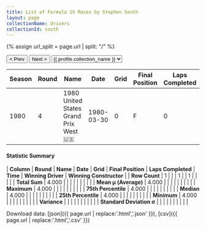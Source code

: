 ```yaml
---
title: List of Formula 1® Races by Stephen South
layout: page
collectionName: drivers
collectionId: south
---
```


{% assign url_split = page.url | split: "/" %}
<div id="collection-navigation">
<button onclick="selector.options[selector.selectedIndex-1].value && (window.location = selector.options[selector.selectedIndex-1].value);">&lt; Prev</button>
<button onclick="selector.options[selector.selectedIndex+1].value && (window.location = selector.options[selector.selectedIndex+1].value);">Next &gt;</button>
<select id="selector" onchange="this.options[this.selectedIndex].value && (window.location = this.options[this.selectedIndex].value);">
  {% for collectionId in site.data[page.collectionName].refs %}
    {% if collectionId == page.collectionId %}
      {% assign selected = "selected" %}
    {% else %}
      {% assign selected = "" %}
    {% endif %}
    {% assign profile = site.data[page.collectionName][collectionId].profile %}
    <option value="/f1/{{ page.collectionName }}/{{ collectionId }}/{{ url_split[4] }}" {{ selected }}>{{ profile.collection_name }}</option>
  {% endfor %}
</select>
</div>

| Season | Round | Name | Date | Grid | Final Position | Laps Completed | Time | Winning Driver | Winning Constructor |
|--|--|--|--|--|--|--|--|--|--|
| 1980 | 4 | 1980 United States Grand Prix West 🇺🇸 | 1980-03-30 | 0 | F | 0 |   | Nelson Piquet 🇧🇷 | Brabham 🇬🇧 |

#### Statistic Summary

| **Column** | **Round** | **Name** | **Date** | **Grid** | **Final Position** | **Laps Completed** | **Time** | **Winning Driver** | **Winning Constructor** |
| **Row Count** | 1 |  |  | 1 |  | 1 |  |  |  |
| **Total Sum** | 4.000 |  |  |  |  |  |  |  |  |
| **Mean μ (Average)** | 4.000 |  |  |  |  |  |  |  |  |
| **Maximum** | 4.000 |  |  |  |  |  |  |  |  |
| **75th Percentile** | 4.000 |  |  |  |  |  |  |  |  |
| **Median** | 4.000 |  |  |  |  |  |  |  |  |
| **25th Percentile** | 4.000 |  |  |  |  |  |  |  |  |
| **Minimum** | 4.000 |  |  |  |  |  |  |  |  |
| **Variance** |  |  |  |  |  |  |  |  |  |
| **Standard Deviation σ** |  |  |  |  |  |  |  |  |  |

Download data: [json]({{ page.url | replace:'.html','.json' }}), [csv]({{ page.url | replace:'.html','.csv' }})
